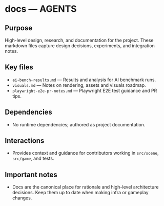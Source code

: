 # docs — AGENTS

## Purpose

High-level design, research, and documentation for the project. These markdown files capture design decisions, experiments, and integration notes.

## Key files

- `ai-bench-results.md` — Results and analysis for AI benchmark runs.
- `visuals.md` — Notes on rendering, assets and visuals roadmap.
- `playwright-e2e-pr-notes.md` — Playwright E2E test guidance and PR tips.

## Dependencies

- No runtime dependencies; authored as project documentation.

## Interactions

- Provides context and guidance for contributors working in `src/scene`, `src/game`, and tests.

## Important notes

- Docs are the canonical place for rationale and high-level architecture decisions. Keep them up to date when making infra or gameplay changes.

